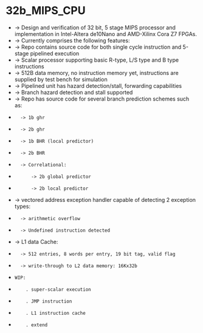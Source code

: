 # 32b_MIPS_CPU
*    -> Design and verification of 32 bit, 5 stage MIPS processor and implementation in Intel-Altera de10Nano and AMD-Xilinx Cora Z7 FPGAs. 
*    -> Currently comprises the following features:
*    -> Repo contains source code for both single cycle instruction and 5-stage pipelined execution
*    -> Scalar processor supporting basic R-type, L/S type and B type instructions
*    -> 512B data memory, no instruction memory yet, instructions are supplied by test bench for simulation
*    -> Pipelined unit has hazard detection/stall, forwarding capabilities
*    -> Branch hazard detection and stall supported
*    -> Repo has source code for several branch prediction schemes such as:
*       -> 1b ghr
*       -> 2b ghr
*       -> 1b BHR (local predictor)
*       -> 2b BHR
*       -> Correlational:
*           -> 2b global predictor
*           -> 2b local predictor
*    -> vectored address exception handler capable of detecting 2 exception types:
*       -> arithmetic overflow
*       -> Undefined instruction detected
*    -> L1 data Cache:
*       -> 512 entries, 8 words per entry, 19 bit tag, valid flag
*       -> write-through to L2 data memory: 16Kx32b
*     WIP:
*         . super-scalar execution
*         . JMP instruction
*         . L1 instruction cache
*         . extend 

